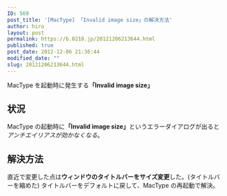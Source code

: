 ```yaml
---
ID: 569
post_title: '[MacType] 「Invalid image size」の解決方法'
author: hiro
layout: post
permalink: https://b.0218.jp/20121206213644.html
published: true
post_date: 2012-12-06 21:36:44
modified_date: ""
slug: 20121206213644.html
---
```

MacType を起動時に発生する<strong>「Invalid image size」</strong>
<!--more-->
<h2>状況</h2>
MacType の起動時に<strong>「Invalid image size」</strong>というエラーダイアログが出ると<em>アンチエイリアスが効かなくなる</em>。

<h2>解決方法</h2>
直近で変更した点は<strong>ウィンドウのタイトルバーをサイズ変更</strong>した。(タイトルバーを縮めた)
タイトルバーをデフォルトに戻して、MacType の再起動で解決。
